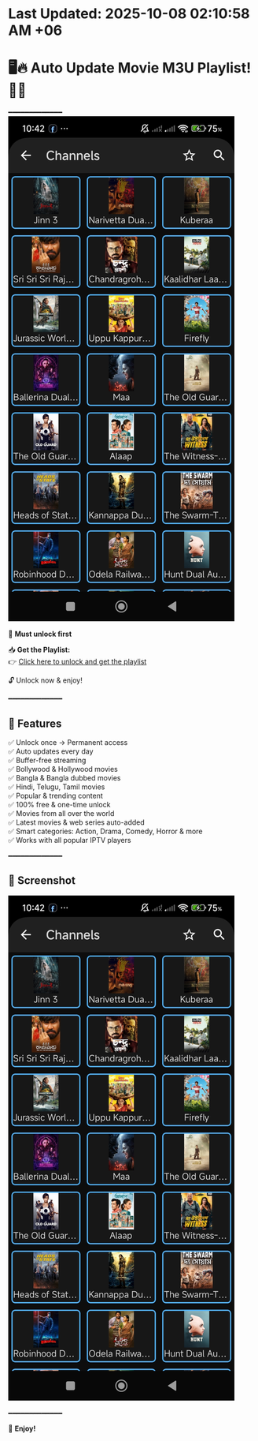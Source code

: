 # Last Updated: 2025-10-08 02:10:58 AM +06























































































































































































































































































































































































































































# 🖥️🔥 Auto Update Movie M3U Playlist! 🚀📢
━━━━━━━━━━━━━
![Preview](https://raw.githubusercontent.com/abusaeeidx/Movie-Playlist-Auto-update/refs/heads/main/Screenshot_2025-07-12-22-42-00-938_com.genuine.leone.jpg)


🔐 **Must unlock first**

📥 **Get the Playlist:**  
👉 [Click here to unlock and get the playlist](https://vplink.in/r6vh)

🔓 Unlock now & enjoy!

━━━━━━━━━━━━━

## 🌟 Features
✅ Unlock once → Permanent access  
✅ Auto updates every day  
✅ Buffer-free streaming  
✅ Bollywood & Hollywood movies  
✅ Bangla & Bangla dubbed movies  
✅ Hindi, Telugu, Tamil movies  
✅ Popular & trending content  
✅ 100% free & one-time unlock  
✅ Movies from all over the world  
✅ Latest movies & web series auto-added  
✅ Smart categories: Action, Drama, Comedy, Horror & more  
✅ Works with all popular IPTV players

━━━━━━━━━━━━━

## 📸 Screenshot

![Preview](https://raw.githubusercontent.com/abusaeeidx/Movie-Playlist-Auto-update/refs/heads/main/Screenshot_2025-07-12-22-42-00-938_com.genuine.leone.jpg)

━━━━━━━━━━━━━

🍿 **Enjoy!**
